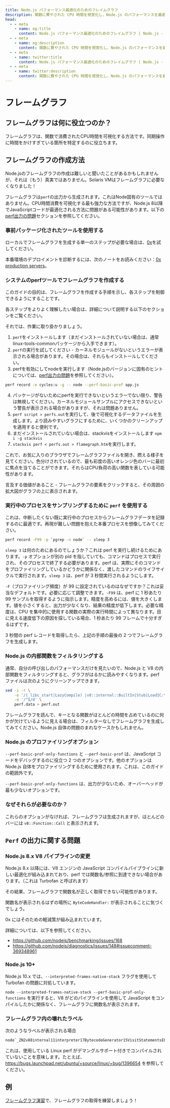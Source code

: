 ```yaml
---
title: Node.js パフォーマンス最適化のためのフレイムグラフ
description: 関数に費やされた CPU 時間を視覚化し、Node.js のパフォーマンスを最適化するためのフレイムグラフの作成方法を学びます。
head:
  - - meta
    - name: og:title
      content: Node.js パフォーマンス最適化のためのフレイムグラフ | Node.js - iDoc.dev
  - - meta
    - name: og:description
      content: 関数に費やされた CPU 時間を視覚化し、Node.js のパフォーマンスを最適化するためのフレイムグラフの作成方法を学びます。
  - - meta
    - name: twitter:title
      content: Node.js パフォーマンス最適化のためのフレイムグラフ | Node.js - iDoc.dev
  - - meta
    - name: twitter:description
      content: 関数に費やされた CPU 時間を視覚化し、Node.js のパフォーマンスを最適化するためのフレイムグラフの作成方法を学びます。
---
```



# フレームグラフ

## フレームグラフは何に役立つのか？

フレームグラフは、関数で消費されたCPU時間を可視化する方法です。同期操作に時間をかけすぎている箇所を特定するのに役立ちます。

## フレームグラフの作成方法

Node.jsのフレームグラフの作成は難しいと聞いたことがあるかもしれませんが、それは（もう）真実ではありません。Solaris VMはフレームグラフに必要なくなりました！

フレームグラフは`perf`の出力から生成されます。これはNode固有のツールではありません。CPU時間消費を可視化する最も強力な方法ですが、Node.js 8以降でJavaScriptコードが最適化される方法に問題がある可能性があります。以下の[perf出力の問題](#perf-output-issues)セクションを参照してください。

### 事前パッケージ化されたツールを使用する
ローカルでフレームグラフを生成する単一のステップが必要な場合は、[0x](https://www.npmjs.com/package/0x)を試してください。

本番環境のデプロイメントを診断するには、次のノートをお読みください：[0x production servers](https://github.com/davidmarkclements/0x/blob/master/docs/production-servers.md)。

### システムのperfツールでフレームグラフを作成する
このガイドの目的は、フレームグラフを作成する手順を示し、各ステップを制御できるようにすることです。

各ステップをよりよく理解したい場合は、詳細について説明する以下のセクションをご覧ください。

それでは、作業に取り掛かりましょう。

1. `perf`をインストールします（まだインストールされていない場合は、通常linux-tools-commonパッケージから入手できます）。
2. `perf`の実行を試してください - カーネルモジュールがないというエラーが表示される場合があります。その場合は、それらもインストールしてください。
3. perfを有効にしてnodeを実行します（Node.jsのバージョンに固有のヒントについては、[perf出力の問題](#perf-output-issues)を参照してください）。
```bash
perf record -e cycles:u -g -- node --perf-basic-prof app.js
```
4. パッケージがないためにperfを実行できないというエラーでない限り、警告は無視してください。カーネルモジュールサンプルにアクセスできないという警告が表示される場合がありますが、それは問題ありません。
5. `perf script > perfs.out`を実行して、後で可視化するデータファイルを生成します。より読みやすいグラフにするために、いくつかのクリーンアップを適用すると便利です。
6. まだインストールされていない場合は、stackvisをインストールします `npm i -g stackvis`
7. `stackvis perf < perfs.out > flamegraph.htm`を実行します。

これで、お気に入りのブラウザでフレームグラフファイルを開き、燃える様子を見てください。色分けされているので、最も彩度の高いオレンジ色のバーに最初に焦点を当てることができます。それらはCPU負荷の高い関数を表している可能性があります。

言及する価値があること - フレームグラフの要素をクリックすると、その周囲の拡大図がグラフの上に表示されます。



### 実行中のプロセスをサンプリングするために `perf` を使用する

これは、中断したくない既に実行中のプロセスからフレームグラフデータを記録するのに最適です。再現が難しい問題を抱えた本番プロセスを想像してみてください。

```bash
perf record -F99 -p `pgrep -n node` -- sleep 3
```

`sleep 3` は何のためにあるのでしょうか？これは perf を実行し続けるためにあります。`-p` オプションが別の pid を指していても、コマンドはプロセスで実行され、そのプロセスで終了する必要があります。perf は、実際にそのコマンドをプロファイリングしているかどうかに関係なく、渡したコマンドのライフサイクルで実行されます。`sleep 3` は、perf が 3 秒間実行されるようにします。

`-F`（プロファイリング頻度）が 99 に設定されているのはなぜですか？これは妥当なデフォルトです。必要に応じて調整できます。`-F99` は、perf に 1 秒あたり 99 サンプルを取得するように指示します。精度を高めるには、値を大きくします。値を小さくすると、出力が少なくなり、結果の精度が低下します。必要な精度は、CPU を集中的に使用する関数の実際の実行時間によって異なります。目に見える速度低下の原因を探している場合、1 秒あたり 99 フレームで十分すぎるはずです。

3 秒間の perf レコードを取得したら、上記の手順の最後の 2 つでフレームグラフを生成します。

### Node.js の内部関数をフィルタリングする

通常、自分の呼び出しのパフォーマンスだけを見たいので、Node.js と V8 の内部関数をフィルタリングすると、グラフがはるかに読みやすくなります。perf ファイルは次のようにクリーンアップできます。

```bash
sed -i -r \
    -e '/(_libc_start|LazyCompile) |v8::internal::BuiltIn|Stub|LoadIC:\\[\\[' \
    -e '/^$/d' \
    perf.data > perf.out
```

フレームグラフを読んで、キーとなる関数がほとんどの時間を占めているのに何かが欠けているように見える場合は、フィルターなしでフレームグラフを生成してみてください。Node.js 自体の問題のまれなケースかもしれません。

### Node.js のプロファイリングオプション

`--perf-basic-prof-only-functions` と `--perf-basic-prof` は、JavaScript コードをデバッグするのに役立つ 2 つのオプションです。他のオプションは Node.js 自体をプロファイリングするために使用されます。これは、このガイドの範囲外です。

`--perf-basic-prof-only-functions` は、出力が少ないため、オーバーヘッドが最も少ないオプションです。


### なぜそれらが必要なのか？

これらのオプションがなければ、フレームグラフは生成されますが、ほとんどのバーには `v8::Function::Call` と表示されます。

## `Perf` の出力に関する問題

### Node.js 8.x V8 パイプラインの変更

Node.js 8.x 以降には、V8 エンジンの JavaScript コンパイルパイプラインに新しい最適化が組み込まれており、perf では関数名/参照に到達できない場合があります。（これは Turbofan と呼ばれます）

その結果、フレームグラフで関数名が正しく取得できない可能性があります。

関数名が表示されるはずの場所に `ByteCodeHandler:` が表示されることに気づくでしょう。

0x にはそのための軽減策が組み込まれています。

詳細については、以下を参照してください。
- <https://github.com/nodejs/benchmarking/issues/168>
- <https://github.com/nodejs/diagnostics/issues/148#issuecomment-369348961>

### Node.js 10+

Node.js 10.x では、`--interpreted-frames-native-stack` フラグを使用して Turbofan の問題に対処しています。

`node --interpreted-frames-native-stack --perf-basic-prof-only-functions` を実行すると、V8 がどのパイプラインを使用して JavaScript をコンパイルしたかに関係なく、フレームグラフに関数名が表示されます。

### フレームグラフ内の壊れたラベル

次のようなラベルが表示される場合

```bash
node`_ZN2v88internal11interpreter17BytecodeGenerator15VisitStatementsEPMS0_8Zone
```

これは、使用している Linux perf がデマングルサポート付きでコンパイルされていないことを意味します。たとえば、<https://bugs.launchpad.net/ubuntu/+source/linux/+bug/1396654> を参照してください。

## 例

[フレームグラフ演習](https://github.com/naugtur/node-example-flamegraph)で、フレームグラフの取得を練習しましょう！

